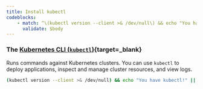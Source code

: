 ```yaml
---
title: Install kubectl
codeblocks:
    - match: ^\(kubectl version --client >& /dev/null\) && echo "You have kubectl!" \|\| echo "Please install kubectl"
      validate: $body
---
```


### The [Kubernetes CLI (`kubectl`)](https://kubernetes.io/docs/tasks/tools/install-kubectl){target=_blank}

Runs commands against Kubernetes clusters. You can use `kubectl` to deploy applications, inspect and manage cluster resources, and view logs.

```bash
(kubectl version --client >& /dev/null) && echo "You have kubectl!" || echo "Please install kubectl"
```